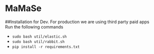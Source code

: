 # MaMaSe

##Installation for Dev. For production we are using third party paid apps
Run the following commands
 - `sudo bash util/elastic.sh`
 - `sudo bash util/rabbit.sh`
 - `pip install -r requirements.txt`
